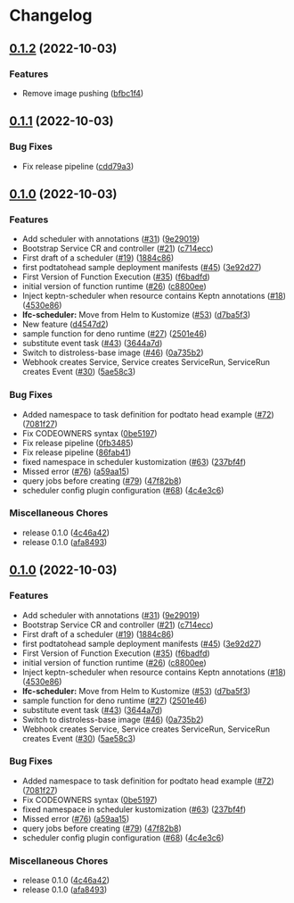 # Changelog

## [0.1.2](https://github.com/mowies/lifecycle-controller/compare/v0.1.1...v0.1.2) (2022-10-03)


### Features

* Remove image pushing ([bfbc1f4](https://github.com/mowies/lifecycle-controller/commit/bfbc1f4303a260038f09cbb7d045d736a6e27a76))

## [0.1.1](https://github.com/mowies/lifecycle-controller/compare/v0.1.0...v0.1.1) (2022-10-03)


### Bug Fixes

* Fix release pipeline ([cdd79a3](https://github.com/mowies/lifecycle-controller/commit/cdd79a3b19ec41051a8a88acbf5c38575c651509))

## [0.1.0](https://github.com/mowies/lifecycle-controller/compare/v0.1.0...v0.1.0) (2022-10-03)


### Features

* Add scheduler with annotations ([#31](https://github.com/mowies/lifecycle-controller/issues/31)) ([9e29019](https://github.com/mowies/lifecycle-controller/commit/9e29019c098fd4f1d5e36500bd2c7ef410421aa8))
* Bootstrap Service CR and controller ([#21](https://github.com/mowies/lifecycle-controller/issues/21)) ([c714ecc](https://github.com/mowies/lifecycle-controller/commit/c714eccc3b9c4d1309036fc9d193da3154b4cac5))
* First draft of a scheduler ([#19](https://github.com/mowies/lifecycle-controller/issues/19)) ([1884c86](https://github.com/mowies/lifecycle-controller/commit/1884c8678a681ed322a0ef2ea07fad3e24e01237))
* first podtatohead sample deployment manifests ([#45](https://github.com/mowies/lifecycle-controller/issues/45)) ([3e92d27](https://github.com/mowies/lifecycle-controller/commit/3e92d277ebf1a9063ebcf80f05ebe62958e45cbb))
* First Version of Function Execution ([#35](https://github.com/mowies/lifecycle-controller/issues/35)) ([f6badfd](https://github.com/mowies/lifecycle-controller/commit/f6badfd19f9f0b15c04364be7b03f524c920a015))
* initial version of function runtime ([#26](https://github.com/mowies/lifecycle-controller/issues/26)) ([c8800ee](https://github.com/mowies/lifecycle-controller/commit/c8800ee352b5d0d5eccd7338cd4fa6a3ae7d2efa))
* Inject keptn-scheduler when resource contains Keptn annotations ([#18](https://github.com/mowies/lifecycle-controller/issues/18)) ([4530e86](https://github.com/mowies/lifecycle-controller/commit/4530e8602beb4fc923b767eb586e44752f725400))
* **lfc-scheduler:** Move from Helm to Kustomize ([#53](https://github.com/mowies/lifecycle-controller/issues/53)) ([d7ba5f3](https://github.com/mowies/lifecycle-controller/commit/d7ba5f35f1b32451f833d9fd53079b4162837bde))
* New feature ([d4547d2](https://github.com/mowies/lifecycle-controller/commit/d4547d29c7002baecd8b9aa0011ad8758696924c))
* sample function for deno runtime ([#27](https://github.com/mowies/lifecycle-controller/issues/27)) ([2501e46](https://github.com/mowies/lifecycle-controller/commit/2501e46a18dfc4ab436669fa7c42c570abad5a52))
* substitute event task ([#43](https://github.com/mowies/lifecycle-controller/issues/43)) ([3644a7d](https://github.com/mowies/lifecycle-controller/commit/3644a7d9a0d4a565a9d857348a63ed91d8cb8102))
* Switch to distroless-base image ([#46](https://github.com/mowies/lifecycle-controller/issues/46)) ([0a735b2](https://github.com/mowies/lifecycle-controller/commit/0a735b2ca22a02ca42faf7d091741d39e0f5a547))
* Webhook creates Service, Service creates ServiceRun, ServiceRun creates Event ([#30](https://github.com/mowies/lifecycle-controller/issues/30)) ([5ae58c3](https://github.com/mowies/lifecycle-controller/commit/5ae58c33abe965e79bb405e74c0f308f1220d4ee))


### Bug Fixes

* Added namespace to task definition for podtato head example ([#72](https://github.com/mowies/lifecycle-controller/issues/72)) ([7081f27](https://github.com/mowies/lifecycle-controller/commit/7081f2772aee5abec840a58c7ab700603e84cf52))
* Fix CODEOWNERS syntax ([0be5197](https://github.com/mowies/lifecycle-controller/commit/0be5197c19ea3066d28fe8e97f274efff21f66ff))
* Fix release pipeline ([0fb3485](https://github.com/mowies/lifecycle-controller/commit/0fb34854b1a293d8365189e61b77c267427dfb4c))
* Fix release pipeline ([86fab41](https://github.com/mowies/lifecycle-controller/commit/86fab4131e73817d261e8399e49eff15466c3528))
* fixed namespace in scheduler kustomization ([#63](https://github.com/mowies/lifecycle-controller/issues/63)) ([237bf4f](https://github.com/mowies/lifecycle-controller/commit/237bf4f480161f48aa0c4b5f2afbff433447d2a8))
* Missed error ([#76](https://github.com/mowies/lifecycle-controller/issues/76)) ([a59aa15](https://github.com/mowies/lifecycle-controller/commit/a59aa1552795bce15e39195af235fd42d1448e61))
* query jobs before creating ([#79](https://github.com/mowies/lifecycle-controller/issues/79)) ([47f82b8](https://github.com/mowies/lifecycle-controller/commit/47f82b891d9d20ade2928faae307009e5c96ae22))
* scheduler config plugin configuration ([#68](https://github.com/mowies/lifecycle-controller/issues/68)) ([4c4e3c6](https://github.com/mowies/lifecycle-controller/commit/4c4e3c60a0e11267dc69ea7d8470555e3ee4f91e))


### Miscellaneous Chores

* release 0.1.0 ([4c46a42](https://github.com/mowies/lifecycle-controller/commit/4c46a4297c540b9da30c5a373624d4b8e8a88231))
* release 0.1.0 ([afa8493](https://github.com/mowies/lifecycle-controller/commit/afa849324fa422352ed61faa7f0dc75d74c3c25d))

## [0.1.0](https://github.com/keptn-sandbox/lifecycle-controller/compare/v0.1.0...v0.1.0) (2022-10-03)


### Features

* Add scheduler with annotations ([#31](https://github.com/keptn-sandbox/lifecycle-controller/issues/31)) ([9e29019](https://github.com/keptn-sandbox/lifecycle-controller/commit/9e29019c098fd4f1d5e36500bd2c7ef410421aa8))
* Bootstrap Service CR and controller ([#21](https://github.com/keptn-sandbox/lifecycle-controller/issues/21)) ([c714ecc](https://github.com/keptn-sandbox/lifecycle-controller/commit/c714eccc3b9c4d1309036fc9d193da3154b4cac5))
* First draft of a scheduler ([#19](https://github.com/keptn-sandbox/lifecycle-controller/issues/19)) ([1884c86](https://github.com/keptn-sandbox/lifecycle-controller/commit/1884c8678a681ed322a0ef2ea07fad3e24e01237))
* first podtatohead sample deployment manifests ([#45](https://github.com/keptn-sandbox/lifecycle-controller/issues/45)) ([3e92d27](https://github.com/keptn-sandbox/lifecycle-controller/commit/3e92d277ebf1a9063ebcf80f05ebe62958e45cbb))
* First Version of Function Execution ([#35](https://github.com/keptn-sandbox/lifecycle-controller/issues/35)) ([f6badfd](https://github.com/keptn-sandbox/lifecycle-controller/commit/f6badfd19f9f0b15c04364be7b03f524c920a015))
* initial version of function runtime ([#26](https://github.com/keptn-sandbox/lifecycle-controller/issues/26)) ([c8800ee](https://github.com/keptn-sandbox/lifecycle-controller/commit/c8800ee352b5d0d5eccd7338cd4fa6a3ae7d2efa))
* Inject keptn-scheduler when resource contains Keptn annotations ([#18](https://github.com/keptn-sandbox/lifecycle-controller/issues/18)) ([4530e86](https://github.com/keptn-sandbox/lifecycle-controller/commit/4530e8602beb4fc923b767eb586e44752f725400))
* **lfc-scheduler:** Move from Helm to Kustomize ([#53](https://github.com/keptn-sandbox/lifecycle-controller/issues/53)) ([d7ba5f3](https://github.com/keptn-sandbox/lifecycle-controller/commit/d7ba5f35f1b32451f833d9fd53079b4162837bde))
* sample function for deno runtime ([#27](https://github.com/keptn-sandbox/lifecycle-controller/issues/27)) ([2501e46](https://github.com/keptn-sandbox/lifecycle-controller/commit/2501e46a18dfc4ab436669fa7c42c570abad5a52))
* substitute event task ([#43](https://github.com/keptn-sandbox/lifecycle-controller/issues/43)) ([3644a7d](https://github.com/keptn-sandbox/lifecycle-controller/commit/3644a7d9a0d4a565a9d857348a63ed91d8cb8102))
* Switch to distroless-base image ([#46](https://github.com/keptn-sandbox/lifecycle-controller/issues/46)) ([0a735b2](https://github.com/keptn-sandbox/lifecycle-controller/commit/0a735b2ca22a02ca42faf7d091741d39e0f5a547))
* Webhook creates Service, Service creates ServiceRun, ServiceRun creates Event ([#30](https://github.com/keptn-sandbox/lifecycle-controller/issues/30)) ([5ae58c3](https://github.com/keptn-sandbox/lifecycle-controller/commit/5ae58c33abe965e79bb405e74c0f308f1220d4ee))


### Bug Fixes

* Added namespace to task definition for podtato head example ([#72](https://github.com/keptn-sandbox/lifecycle-controller/issues/72)) ([7081f27](https://github.com/keptn-sandbox/lifecycle-controller/commit/7081f2772aee5abec840a58c7ab700603e84cf52))
* Fix CODEOWNERS syntax ([0be5197](https://github.com/keptn-sandbox/lifecycle-controller/commit/0be5197c19ea3066d28fe8e97f274efff21f66ff))
* fixed namespace in scheduler kustomization ([#63](https://github.com/keptn-sandbox/lifecycle-controller/issues/63)) ([237bf4f](https://github.com/keptn-sandbox/lifecycle-controller/commit/237bf4f480161f48aa0c4b5f2afbff433447d2a8))
* Missed error ([#76](https://github.com/keptn-sandbox/lifecycle-controller/issues/76)) ([a59aa15](https://github.com/keptn-sandbox/lifecycle-controller/commit/a59aa1552795bce15e39195af235fd42d1448e61))
* query jobs before creating ([#79](https://github.com/keptn-sandbox/lifecycle-controller/issues/79)) ([47f82b8](https://github.com/keptn-sandbox/lifecycle-controller/commit/47f82b891d9d20ade2928faae307009e5c96ae22))
* scheduler config plugin configuration ([#68](https://github.com/keptn-sandbox/lifecycle-controller/issues/68)) ([4c4e3c6](https://github.com/keptn-sandbox/lifecycle-controller/commit/4c4e3c60a0e11267dc69ea7d8470555e3ee4f91e))


### Miscellaneous Chores

* release 0.1.0 ([4c46a42](https://github.com/keptn-sandbox/lifecycle-controller/commit/4c46a4297c540b9da30c5a373624d4b8e8a88231))
* release 0.1.0 ([afa8493](https://github.com/keptn-sandbox/lifecycle-controller/commit/afa849324fa422352ed61faa7f0dc75d74c3c25d))
